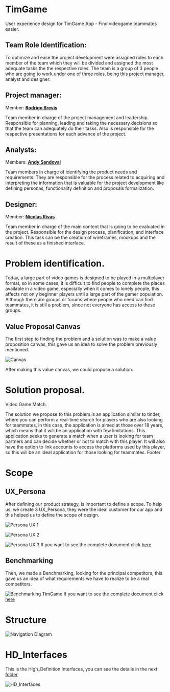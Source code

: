 # TimGame

User experience design for TimGame App - Find videogame teammates easier.

## Team Role Identification:
To optimize and ease the project development were assigned roles to each member of the team which they will be divided and assigned the most adequate tasks the the respective roles.
The team is a group of 3 people who are going to work under one of three roles, being this  project manager, analyst and designer:

## Project manager:
Member: [**Rodrigo Brevis**](https://github.com/R0drig0br)

Team member in charge of the project management and leadership. Responsible for planning, leading and taking the necessary decisions  so that the team can adequately do their tasks. Also is responsible for the respective presentations for each advance of the project.

## Analysts:
Members: [**Andy Sandoval**](https://github.com/andysandoval)

Team members in charge of identifying the product needs and requirements. They are responsible for the process related to acquiring and interpreting the information that is valuable for the project development like defining personas, functionality definition and proposals formalization.

## Designer:
Member: [**Nicolas Rivas**](https://github.com/nrivas03)

Team member in charge of the main content that is going to be evaluated in the project. Responsible for the design process, planification, and interface creation. This task can be the creation of wireframes, mockups and the result of these as a finished interface.

# Problem identification.

Today, a large part of video games is designed to be played in a multiplayer format, so in some cases, it is difficult to find people to complete the places available in a video game, especially when it comes to lonely people, this affects not only beginner players until a large part of the gamer population. Although there are groups or forums where people who need can find teammates, it is still a problem, since not everyone has access to these groups.

## Value Proposal Canvas

The first step to finding the problem and a solution was to make a value proposition canvas, this gave us an idea to solve the problem previously mentioned.

![Canvas](https://github.com/andysandoval/timgame/blob/main/outputs/Canvas/Value_Proposition_Canvas.png)

After making this value canvas, we could propose a solution.

# Solution proposal.

Video Game Match.

The solution we propose to this problem is an application similar to tinder, where you can perform a real-time search for players who are also looking for teammates, in this case, the application is aimed at those over 18 years, which means that it will be an application with few limitations. This application seeks to generate a match when a user is looking for team partners and can decide whether or not to match with this player. It will also have the option to link accounts to access the platforms used by this player, so this will be an ideal application for those looking for teammates.
Footer

# Scope

## UX_Persona

After defining our product strategy, is important to define a scope.  To help us, we create 3 UX_Persona, they were the ideal customer for our app and this helped us to define the scope of design.

![Persona UX 1](https://github.com/andysandoval/timgame/blob/65a33250c1eec5a73ed08f9941754c764f05e452/outputs/Person%20UX/UX%20Persona-1.png)

![Persona UX 2](https://github.com/andysandoval/timgame/blob/65a33250c1eec5a73ed08f9941754c764f05e452/outputs/Person%20UX/UX%20Persona-2.png)

![Persona UX 3](https://github.com/andysandoval/timgame/blob/65a33250c1eec5a73ed08f9941754c764f05e452/outputs/Person%20UX/UX%20Persona-3.png)
If you want to see the complete document click [here](https://github.com/andysandoval/timgame/tree/main/outputs/Canvas)

## Benchmarking 

Then, we made a Benchmarking, looking for the principal competitors, this gave us an idea of what requirements we have to realize to be a real 
competitors.

![Benchmarking TimGame](https://github.com/andysandoval/timgame/blob/65a33250c1eec5a73ed08f9941754c764f05e452/outputs/BenchMarking/Benchmarking%20Comp.PNG)
If you want to see the complete document click [here](https://github.com/andysandoval/timgame/tree/main/outputs/BenchMarking)

# Structure 

![Navigation Diagram](https://github.com/andysandoval/timgame/blob/main/outputs/Navigation%20Diagram/Navigation%20Diagram.png)

# HD_Interfaces

This is the High_Definition Interfaces, you can see the details in the next [folder](https://github.com/andysandoval/timgame/tree/main/outputs/Interfaces%20HD)

![HD_Interfaces](https://github.com/andysandoval/timgame/blob/main/outputs/Interfaces%20HD/TimGameInterface.png)



